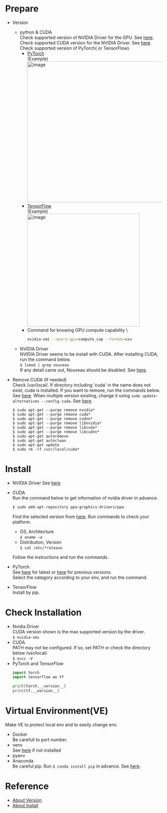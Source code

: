 # Prepare
- Version
  - python & CUDA \
    Check supported version of NVIDIA Driver for the GPU. See [here](https://www.nvidia.co.jp/Download/index.aspx?lang=jp). \
    Check supported CUDA version for the NVIDIA Driver. See [here](https://docs.nvidia.com/cuda/cuda-toolkit-release-notes/index.html#cuda-major-component-versions__table-cuda-toolkit-driver-versions). \
    Check supported version of PyTorch( or TensorFlow).
    - [PyTorch](https://github.com/pytorch/pytorch/blob/master/RELEASE.md) \
      (Example) \
      <img width="452" alt="image" src="https://github.com/y-kage/usefulcodes/assets/125951749/82fbc561-f29b-4c47-bb2e-cbd9cd931359">
    - [TensorFlow](https://www.tensorflow.org/install?hl=ja) \
      (Example) \
      <img width="361" alt="image" src="https://github.com/y-kage/usefulcodes/assets/125951749/aa7bf2a4-c30a-4581-84b9-edb4669cdcc3">
    - Command for knowing GPU compute capability \
      ```bash
      nvidia-smi --query-gpu=compute_cap --format=csv
      ```
  - NVIDIA Driver \
    NVIDIA Driver seems to be install with CUDA. After installing CUDA, run the command below. \
    ```$ lsmod | grep nouveau``` \
    If any detail came out, Nouveau should be disabled. See [here](https://k-hyoda.hatenablog.com/entry/2020/07/09/223907).
    
- Remove CUDA (If needed)\
  Check /usr/local/. If directory including 'cuda' in the name does not exist, cuda is installed. If you want to remove, run the commands below. See [here](https://qiita.com/harmegiddo/items/86b295ccf96eff489e02). When multiple version existing, change it using ```sudo update-alternatives --config cuda```. See [here](https://qiita.com/ketaro-m/items/4de2bd3101bcb6a6b668).
  ```
  $ sudo apt-get --purge remove nvidia*
  $ sudo apt-get --purge remove cuda*
  $ sudo apt-get --purge remove cudnn*
  $ sudo apt-get --purge remove libnvidia*
  $ sudo apt-get --purge remove libcuda*
  $ sudo apt-get --purge remove libcudnn*
  $ sudo apt-get autoremove
  $ sudo apt-get autoclean
  $ sudo apt-get update
  $ sudo rm -rf /usr/local/cuda*
  ```

# Install
- NVIDIA Driver
  See [here](https://qiita.com/porizou1/items/74d8264d6381ee2941bd)
- CUDA \
  Run the command below to get information of nvidia driver in advance.
  ```bash
  $ sudo add-apt-repository ppa:graphics-drivers/ppa
  ```
  Find the selected version from [here](https://developer.nvidia.com/cuda-toolkit-archive).
  Run commands to check your platform.
  - OS, Architecture \
    ```$ uname –a```
  - Distribution, Version \
    ```$ cat /etc/*release```

  Follow the instructions and run the commands.

- PyTorch \
  See [here](https://pytorch.org/) for latest or [here](https://pytorch.org/get-started/previous-versions/) for previous versions. \
  Select the category according to your env, and run the command.
- TensorFlow \
  Install by pip.

# Check Installation
- Nvidia Driver \
  CUDA version shown is the max supported version by the driver. \
  ```$ nvidia-smi```
- CUDA \
  PATH may not be configured. If so, set PATH or check the directory below /usr/local/. \
  ```$ nvcc -V```
- PyTorch and TensorFlow
  ```python
  import torch
  import tensorflow as tf

  print(torch.__version__)
  print(tf.__version__)
  ```

# Virtual Environment(VE)
  Make VE to protect local env and to easily change env.
- Docker \
  Be carefull to port number.
- venv \
  See [here](https://zerofromlight.com/blogs/detail/4/) if not installed
- pyenv
- Anaconda \
  Be careful pip. Run ```$ conda install pip``` in advance. See [here](https://qiita.com/en3/items/99de0098ec5668070f75).


# Reference
- [About Version](https://qiita.com/konzo_/items/a6f2e8818e5e8fcdb896)
- [About Install](https://qiita.com/konzo_/items/3e2d1d7480f7ef632603)
